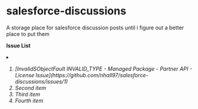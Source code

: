 # salesforce-discussions
A storage place for salesforce discussion posts until i figure out a better place to put them

**Issue List**
<li>
    <i>
  </li>
    
<ol>
<li> [InvalidSObjectFault INVALID_TYPE - Managed Package - Partner API - License Issue](https://github.com/nhall97/salesforce-discussions/issues/1) </li>
<li>Second item</li>
<li>Third item</li>
<li>Fourth item</li>
</ol> 

